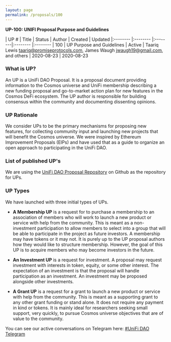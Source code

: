 ```yaml
---
layout: page
permalink: /proposals/100
---
```

**UP-100: UNIFI Proposal Purpose and Guidelines**

| UP # | Title | Status | Author | Created | Updated
|:-------- |:-------- |:--------|:-------- |:--------
| 100 | UP Purpose and Guidelines | Active | Taariq Lewis <taariq@promiseprotocols.com>, James Waugh   <jwaugh19@gmail.com>, and others | 2020-08-23 | 2020-08-23  
 

### What is UP?
An UP is a UniFi DAO Proposal. It is a proposal document providing information to the Cosmos universe and UniFi membership describing a new funding proposal and go-to-market action plan for new features in the Cosmos DeFi ecosystem. The UP author is responsible for building consensus within the community and documenting dissenting opinions.

### UP Rationale
We consider UPs to be the primary mechanisms for proposing new features, for collecting community input and launching new projects that will benefit the Cosmos universe. We were inspired by Ethereum Improvement Proposals (EIPs) and have used that as a guide to organize an open approach to participating in the UniFi DAO.

### List of published UP's
We are using the [UniFi DAO Proposal Repository](https://github.com/taariq/unifidao-proposals) on Github as the repository for UPs. 

### UP Types
We have launched with three initial types of UPs.

* **A Membership UP** is a request for to purchase a membership to an association of members who will work to launch a new product or service with help from the community. This is meant as a non-investment participation to allow members to select into a group that will be able to participate in the project as future investors. A membership may have tokens or it may not. It is purely up to the UP proposal authors how they would like to structure membership. However, the goal of this UP is to acquire members who may become investors in the future.

* **An Investment UP**  is a request for investment. A proposal may request investment with interests in token, equity, or some other interest. The expectation of an investment is that the proposal will handle participation as an investment. An investment may be proposed alongside other investments.

* **A Grant UP** is a request for a grant to launch a new product or service with help from the community. This is meant as a supporting grant to any other grant funding or stand alone. It does not require any payment in kind or tokens. It is mainly ideal for researchers seeking small support, very quickly, to pursue Cosmos universe objectives that are of value to the community.



You can see our active conversations on Telegram here:
[#UniFi DAO Telegram](https://t.me/unificosmos)
